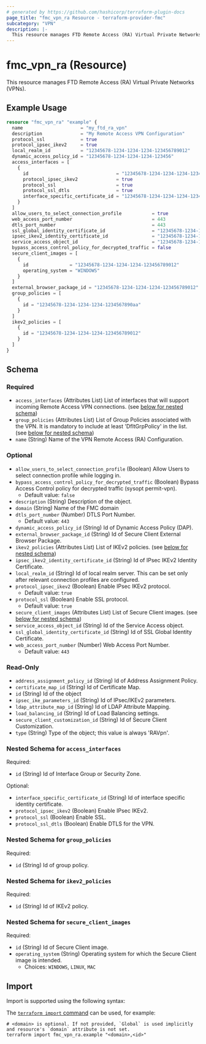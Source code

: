 ```yaml
---
# generated by https://github.com/hashicorp/terraform-plugin-docs
page_title: "fmc_vpn_ra Resource - terraform-provider-fmc"
subcategory: "VPN"
description: |-
  This resource manages FTD Remote Access (RA) Virtual Private Networks (VPNs).
---
```


# fmc_vpn_ra (Resource)

This resource manages FTD Remote Access (RA) Virtual Private Networks (VPNs).

## Example Usage

```terraform
resource "fmc_vpn_ra" "example" {
  name                     = "my_ftd_ra_vpn"
  description              = "My Remote Access VPN Configuration"
  protocol_ssl             = true
  protocol_ipsec_ikev2     = true
  local_realm_id           = "12345678-1234-1234-1234-123456789012"
  dynamic_access_policy_id = "12345678-1234-1234-1234-123456"
  access_interfaces = [
    {
      id                                = "12345678-1234-1234-1234-123456789012"
      protocol_ipsec_ikev2              = true
      protocol_ssl                      = true
      protocol_ssl_dtls                 = true
      interface_specific_certificate_id = "12345678-1234-1234-1234-123456"
    }
  ]
  allow_users_to_select_connection_profile           = true
  web_access_port_number                             = 443
  dtls_port_number                                   = 443
  ssl_global_identity_certificate_id                 = "12345678-1234-1234-1234-123456"
  ipsec_ikev2_identity_certificate_id                = "12345678-1234-1234-1234-123456"
  service_access_object_id                           = "12345678-1234-1234-1234-123456"
  bypass_access_control_policy_for_decrypted_traffic = false
  secure_client_images = [
    {
      id               = "12345678-1234-1234-1234-123456789012"
      operating_system = "WINDOWS"
    }
  ]
  external_browser_package_id = "12345678-1234-1234-1234-123456789012"
  group_policies = [
    {
      id = "12345678-1234-1234-1234-1234567890aa"
    }
  ]
  ikev2_policies = [
    {
      id = "12345678-1234-1234-1234-123456789012"
    }
  ]
}
```

<!-- schema generated by tfplugindocs -->
## Schema

### Required

- `access_interfaces` (Attributes List) List of interfaces that will support incoming Remote Access VPN connections. (see [below for nested schema](#nestedatt--access_interfaces))
- `group_policies` (Attributes List) List of Group Policies associated with the VPN. It is mandatory to include at least 'DfltGrpPolicy' in the list. (see [below for nested schema](#nestedatt--group_policies))
- `name` (String) Name of the VPN Remote Access (RA) Configuration.

### Optional

- `allow_users_to_select_connection_profile` (Boolean) Allow Users to select connection profile while logging in.
- `bypass_access_control_policy_for_decrypted_traffic` (Boolean) Bypass Access Control policy for decrypted traffic (sysopt permit-vpn).
  - Default value: `false`
- `description` (String) Description of the object.
- `domain` (String) Name of the FMC domain
- `dtls_port_number` (Number) DTLS Port Number.
  - Default value: `443`
- `dynamic_access_policy_id` (String) Id of Dynamic Access Policy (DAP).
- `external_browser_package_id` (String) Id of Secure Client External Browser Package.
- `ikev2_policies` (Attributes List) List of IKEv2 policies. (see [below for nested schema](#nestedatt--ikev2_policies))
- `ipsec_ikev2_identity_certificate_id` (String) Id of IPsec IKEv2 Identity Certificate.
- `local_realm_id` (String) Id of local realm server. This can be set only after relevant connection profiles are configured.
- `protocol_ipsec_ikev2` (Boolean) Enable IPsec IKEv2 protocol.
  - Default value: `true`
- `protocol_ssl` (Boolean) Enable SSL protocol.
  - Default value: `true`
- `secure_client_images` (Attributes List) List of Secure Client images. (see [below for nested schema](#nestedatt--secure_client_images))
- `service_access_object_id` (String) Id of the Service Access object.
- `ssl_global_identity_certificate_id` (String) Id of SSL Global Identity Certificate.
- `web_access_port_number` (Number) Web Access Port Number.
  - Default value: `443`

### Read-Only

- `address_assignment_policy_id` (String) Id of Address Assignment Policy.
- `certificate_map_id` (String) Id of Certificate Map.
- `id` (String) Id of the object
- `ipsec_ike_parameters_id` (String) Id of IPsec/IKEv2 parameters.
- `ldap_attribute_map_id` (String) Id of LDAP Attribute Mapping.
- `load_balancing_id` (String) Id of Load Balancing settings.
- `secure_client_customization_id` (String) Id of Secure Client Customization.
- `type` (String) Type of the object; this value is always 'RAVpn'.

<a id="nestedatt--access_interfaces"></a>
### Nested Schema for `access_interfaces`

Required:

- `id` (String) Id of Interface Group or Security Zone.

Optional:

- `interface_specific_certificate_id` (String) Id of interface specific identity certificate.
- `protocol_ipsec_ikev2` (Boolean) Enable IPsec IKEv2.
- `protocol_ssl` (Boolean) Enable SSL.
- `protocol_ssl_dtls` (Boolean) Enable DTLS for the VPN.


<a id="nestedatt--group_policies"></a>
### Nested Schema for `group_policies`

Required:

- `id` (String) Id of group policy.


<a id="nestedatt--ikev2_policies"></a>
### Nested Schema for `ikev2_policies`

Required:

- `id` (String) Id of IKEv2 policy.


<a id="nestedatt--secure_client_images"></a>
### Nested Schema for `secure_client_images`

Required:

- `id` (String) Id of Secure Client image.
- `operating_system` (String) Operating system for which the Secure Client image is intended.
  - Choices: `WINDOWS`, `LINUX`, `MAC`

## Import

Import is supported using the following syntax:

The [`terraform import` command](https://developer.hashicorp.com/terraform/cli/commands/import) can be used, for example:

```shell
# <domain> is optional. If not provided, `Global` is used implicitly and resource's `domain` attribute is not set.
terraform import fmc_vpn_ra.example "<domain>,<id>"
```
